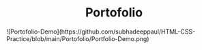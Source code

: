<h1 align= "center">Portofolio</h1>
![Portofolio-Demo](https://github.com/subhadeeppaul/HTML-CSS-Practice/blob/main/Portofolio/Portfolio-Demo.png)


